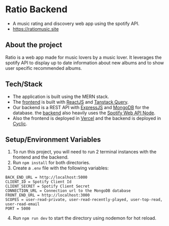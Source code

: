
# Ratio Backend

- A music rating and discovery web app using the spotify API.
- https://ratiomusic.site

## About the project

Ratio is a web app made for music lovers by a music lover.
It leverages the spotify API to display up to date information about new albums and
to show user specific recommended albums.
## Tech/Stack

- The application is built using the MERN stack. 
- The [frontend](https://github.com/miguelSoldado1/ratio-frontend) is built with 
[ReactJS](https://reactjs.org) and [Tanstack Query](https://tanstack.com). 
- Our backend is a REST API with [ExpressJS](https://expressjs.com/) and [MongoDB](https://www.mongodb.com/home)
for the database. the [backend](https://github.com/miguelSoldado1/ratio-backend) 
also heavily uses the [Spotify Web API Node](https://github.com/thelinmichael/spotify-web-api-node).
- Also the frontend is deployed in [Vercel](https://vercel.com/) and the backend is 
deployed in [Cyclic](https://www.cyclic.sh/).
## Setup/Environment Variables

1. To run this project, you will need to run 2 terminal instances with the frontend and the
backend.
2. Run `npm install` for both directories.
3. Create a `.env` file with the following variables:
```
BACK_END_URL = http://localhost:5000
CLIENT_ID = Spotify Client Id
CLIENT_SECRET = Spotify Client Secret
CONNECTION_URL = Connection url to the MongoDB database
FRONT_END_URL = http://localhost:3000
SCOPES = user-read-private, user-read-recently-played, user-top-read, user-read-email
PORT = 5000
```
4. Run `npm run dev` to start the directory using nodemon for hot reload.
